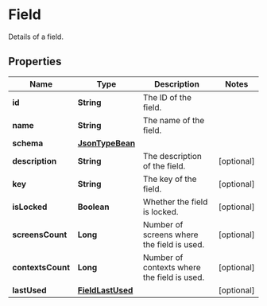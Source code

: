 

# Field

Details of a field.
## Properties

Name | Type | Description | Notes
------------ | ------------- | ------------- | -------------
**id** | **String** | The ID of the field. | 
**name** | **String** | The name of the field. | 
**schema** | [**JsonTypeBean**](JsonTypeBean.md) |  | 
**description** | **String** | The description of the field. |  [optional]
**key** | **String** | The key of the field. |  [optional]
**isLocked** | **Boolean** | Whether the field is locked. |  [optional]
**screensCount** | **Long** | Number of screens where the field is used. |  [optional]
**contextsCount** | **Long** | Number of contexts where the field is used. |  [optional]
**lastUsed** | [**FieldLastUsed**](FieldLastUsed.md) |  |  [optional]



